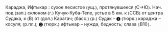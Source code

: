---
---

Караджа, Ифтыкар
: сухое лесистое ⦅ущ.⦆, протянувшееся ⦅С→Ю⦆. Нач. под ⦅зап.⦆ склоном ⦅г.⦆ Кучук-Куба-Тепе, устье в 5 км. к ⦅ССВ⦆ от центра Судака, к ⦅В⦆ от ⦅дол.⦆ Карагач; ⦅басс.⦆ ⦅р.⦆ Судак – ❶ ⦅тюрк.⦆ караджа – косуля; ⦅р.пл.⦆; ❷ ⦅тюрк.⦆ ифтыкар – нужда, бедность; слава ⦃В10⦄.
